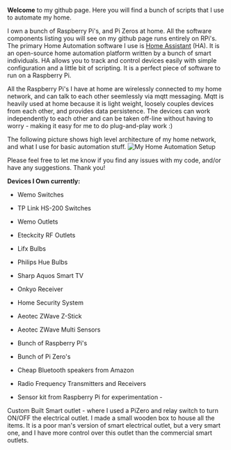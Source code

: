 **Welcome** to my github page. Here you will find a bunch of scripts that I use to automate my home.

I own a bunch of Raspberry Pi's, and Pi Zeros at home. All the software components listing you will see on my github page runs entirely on RPi's. The primary Home Automation software I use is [Home Assistant](https://home-assistant.io/) (HA). It is an open-source home automation platform written by a bunch of smart individuals. HA allows you to track and control devices easily with simple configuration and a little bit of scripting. It is a perfect piece of software to run on a Raspberry Pi.

All the Raspberry Pi's I have at home are wirelessly connected to my home network, and can talk to each other seemlessly via mqtt messaging. Mqtt is heavily used at home because it is light weight, loosely couples devices from each other, and provides data persistence. The devices can work independently to each other and can be taken off-line without having to worry - making it easy for me to do plug-and-play work :)

The following picture shows high level architecture of my home network, and what I use for basic automation stuff.
![My Home Automation Setup](https://github.com/skalavala/smarthome/blob/master/Home%20Automation%20Setup%20-%20Kalavala.jpg)

Please feel free to let me know if you find any issues with my code, and/or have any suggestions. Thank you!


**Devices I Own currently:**

* Wemo Switches

* TP Link HS-200 Switches

* Wemo Outlets

* Eteckcity RF Outlets

* Lifx Bulbs

* Philips Hue Bulbs

* Sharp Aquos Smart TV

* Onkyo Receiver

* Home Security System

* Aeotec ZWave Z-Stick

* Aeotec ZWave Multi Sensors

* Bunch of Raspberry Pi's

* Bunch of Pi Zero's

* Cheap Bluetooth speakers from Amazon

* Radio Frequency Transmitters and Receivers

* Sensor kit from Raspberry Pi for experimentation - 

Custom Built Smart outlet - where I used a PiZero and relay switch to turn ON/OFF the electrical outlet. I made a small wooden box to house all the items. It is a poor man's version of smart electrical outlet, but a very smart one, and I have more control over this outlet than the commercial smart outlets.
